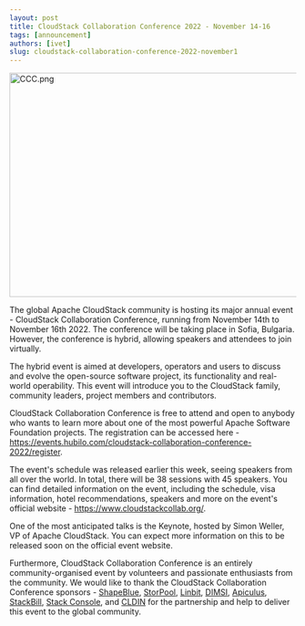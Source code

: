 ```yaml
---
layout: post
title: CloudStack Collaboration Conference 2022 - November 14-16
tags: [announcement]
authors: [ivet]
slug: cloudstack-collaboration-conference-2022-november1
---
```

<a href="/blog/cloudstack-collaboration-conference-2022-november1"><img src="/img/imported/415395c2-3808-4d68-8e70-396c71acfeed" alt="CCC.png" width="750" height="393" /></a>

The global Apache CloudStack community is hosting its major annual event - CloudStack Collaboration Conference, running from November 14th to November 16th 2022. The conference will be taking place in Sofia, Bulgaria. However, the conference is hybrid, allowing speakers and attendees to join virtually.

<!-- truncate -->

The hybrid event is aimed at developers, operators and users to discuss and evolve the open-source software project, its functionality and real-world operability. This event will introduce you to the CloudStack family, community leaders, project members and contributors.

CloudStack Collaboration Conference is free to attend and open to anybody who wants to learn more about one of the most powerful Apache Software Foundation projects. The registration can be accessed here - <a href="https://events.hubilo.com/cloudstack-collaboration-conference-2022/register">https://events.hubilo.com/cloudstack-collaboration-conference-2022/register</a>.

The event's schedule was released earlier this week, seeing speakers from all over the world. In total, there will be 38 sessions with 45 speakers. You can find detailed information on the event, including the schedule, visa information, hotel recommendations, speakers and more on the event's official website - <a href="https://www.cloudstackcollab.org/">https://www.cloudstackcollab.org/</a>.

One of the most anticipated talks is the Keynote, hosted by Simon Weller, VP of Apache CloudStack. You can expect more information on this to be released soon on the official event website.

Furthermore, CloudStack Collaboration Conference is an entirely community-organised event by volunteers and passionate enthusiasts from the community. We would like to thank the CloudStack Collaboration Conference sponsors - <a href="https://www.shapeblue.com/">ShapeBlue</a>, <a href="https://storpool.com/">StorPool</a>, <a href="https://linbit.com/">Linbit</a>, <a href="https://cloud.dimsi.io/">DIMSI</a>, <a href="https://www.indiqus.com/">Apiculus</a>, <a href="https://www.stackbill.com/">StackBill</a>, <a href="https://www.stackconsole.io/">Stack Console</a>, and <a href="https://www.cldin.eu/">CLDIN</a> for the partnership and help to deliver this event to the global community.
